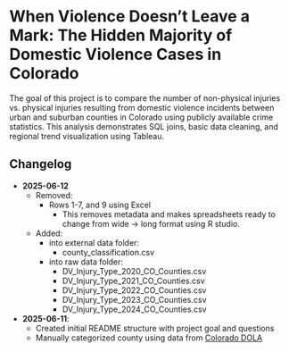 # When Violence Doesn’t Leave a Mark: The Hidden Majority of Domestic Violence Cases in Colorado

The goal of this project is to compare the number of non-physical injuries vs. physical injuries resulting from domestic violence incidents between urban and suburban counties in Colorado using publicly available crime statistics. This analysis demonstrates SQL joins, basic data cleaning, and regional trend visualization using Tableau.

## Changelog
- **2025-06-12**
  - Removed:
    - Rows 1-7, and 9 using Excel
      - This removes metadata and makes spreadsheets ready to change from wide -> long format using R studio.
  - Added:
    - into external data folder:
      - county_classification.csv
    - into raw data folder:
      - DV_Injury_Type_2020_CO_Counties.csv
      - DV_Injury_Type_2021_CO_Counties.csv
      - DV_Injury_Type_2022_CO_Counties.csv
      - DV_Injury_Type_2023_CO_Counties.csv
      - DV_Injury_Type_2024_CO_Counties.csv
- **2025-06-11**:
  - Created initial README structure with project goal and questions
  - Manually categorized county using data from [Colorado DOLA](https://cdola.colorado.gov/colorado-community-classification)
